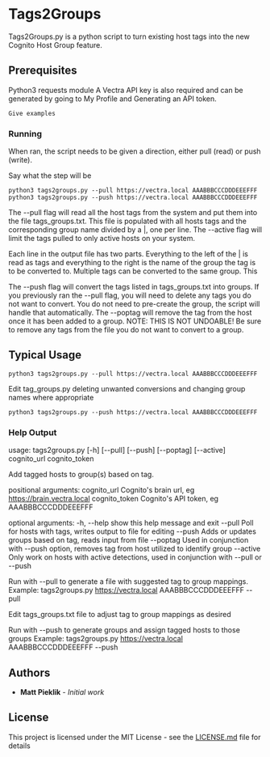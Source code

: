 # Tags2Groups

Tags2Groups.py is a python script to turn existing host tags into the new Cognito Host Group feature. 

## Prerequisites

Python3
requests module
A Vectra API key is also required and can be generated by going to My Profile and Generating an API token.


```
Give examples
```

### Running

When ran, the script needs to be given a direction, either pull (read) or push (write). 

Say what the step will be

```
python3 tags2groups.py --pull https://vectra.local AAABBBCCCDDDEEEFFF
python3 tags2groups.py --push https://vectra.local AAABBBCCCDDDEEEFFF
```

The --pull flag will read all the host tags from the system and put them into the file tags_groups.txt. This file is populated with all hosts tags and the corresponding group name divided by a |, one per line. The --active flag will limit the tags pulled to only active hosts on your system.

Each line in the output file has two parts. Everything to the left of the | is read as tags and everything to the right is the name of the group the tag is to be converted to. Multiple tags can be converted to the same group. This

The --push flag will convert the tags listed in tags_groups.txt into groups. If you previously ran the --pull flag, you will need to delete any tags you do not want to convert. You do not need to pre-create the group, the script will handle that automatically. The --poptag will remove the tag from the host once it has been added to a group. NOTE: THIS IS NOT UNDOABLE! Be sure to remove any tags from the file you do not want to convert to a group.

## Typical Usage
```
python3 tags2groups.py --pull https://vectra.local AAABBBCCCDDDEEEFFF
```
Edit tag_groups.py deleting unwanted conversions and changing group names where appropriate
```
python3 tags2groups.py --push https://vectra.local AAABBBCCCDDDEEEFFF
```
### Help Output
usage: tags2groups.py [-h] [--pull] [--push] [--poptag] [--active]
cognito_url cognito_token

Add tagged hosts to group(s) based on tag.

positional arguments:
cognito_url    Cognito's brain url, eg https://brain.vectra.local
cognito_token  Cognito's API token, eg AAABBBCCCDDDEEEFFF

optional arguments:
-h, --help     show this help message and exit
--pull         Poll for hosts with tags, writes output to file for editing
--push         Adds or updates groups based on tag, reads input from file
--poptag       Used in conjunction with --push option, removes tag from host utilized to identify group
--active       Only work on hosts with active detections, used in conjunction with --pull or --push

Run with --pull to generate a file with suggested tag to group mappings.
Example: tags2groups.py https://vectra.local AAABBBCCCDDDEEEFFF --pull

Edit tags_groups.txt file to adjust tag to group mappings as desired

Run with --push to generate groups and assign tagged hosts to those groups
Example: tags2groups.py https://vectra.local AAABBBCCCDDDEEEFFF --push


## Authors

* **Matt Pieklik** - *Initial work*

## License

This project is licensed under the MIT License - see the [LICENSE.md](LICENSE.md) file for details

